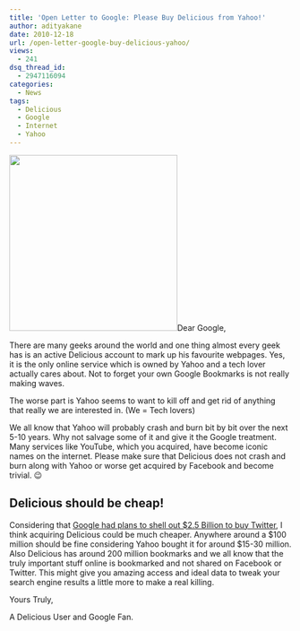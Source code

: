 ```yaml
---
title: 'Open Letter to Google: Please Buy Delicious from Yahoo!'
author: adityakane
date: 2010-12-18
url: /open-letter-google-buy-delicious-yahoo/
views:
  - 241
dsq_thread_id:
  - 2947116094
categories:
  - News
tags:
  - Delicious
  - Google
  - Internet
  - Yahoo
---
```

<a rel="attachment wp-att-34707" href="http://devilsworkshop.org/open-letter-google-buy-delicious-yahoo/dear_google/"><img class="alignright size-full wp-image-34707" title="Dear_google" src="http://cdn.devilsworkshop.org/files/2010/12/Dear_google.png" alt="" width="300" height="314" /></a>Dear Google,

There are many geeks around the world and one thing almost every geek has is an active Delicious account to mark up his favourite webpages. Yes, it is the only online service which is owned by Yahoo and a tech lover actually cares about. Not to forget your own Google Bookmarks is not really making waves.

The worse part is Yahoo seems to want to kill off and get rid of anything that really we are interested in. (We = Tech lovers)

We all know that Yahoo will probably crash and burn bit by bit over the next 5-10 years. Why not salvage some of it and give it the Google treatment. Many services like YouTube, which you acquired, have become iconic names on the internet. Please make sure that Delicious does not crash and burn along with Yahoo or worse get acquired by Facebook and become trivial. 😉

## Delicious should be cheap!

Considering that [Google had plans to shell out $2.5 Billion to buy Twitter][1], I think acquiring Delicious could be much cheaper. Anywhere around a $100 million should be fine considering Yahoo bought it for around $15-30 million. Also Delicious has around 200 million bookmarks and we all know that the truly important stuff online is bookmarked and not shared on Facebook or Twitter. This might give you amazing access and ideal data to tweak your search engine results a little more to make a real killing.

Yours Truly,

A Delicious User and Google Fan.

 [1]: http://devilsworkshop.org/google-offered-to-buy-twitter-for-2-5-4-billion/ "Google has had plans to shell out $2.5 Billion to buy Twitter"
